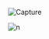![Capture](https://github.com/stefanidmtrv/Web-app-4th-year/assets/74249819/2a8e449e-e7a2-43e9-b066-0de061586c64)

![n](https://github.com/stefanidmtrv/Web-app-4th-year/assets/74249819/b97caea1-ba56-412a-977f-3366e90cffa0)
